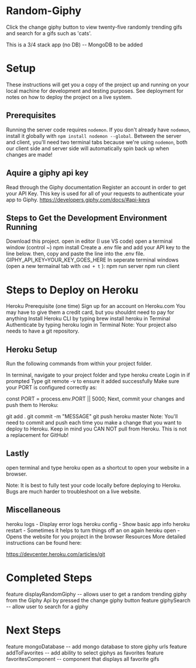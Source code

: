 # Random-Giphy

Click the change giphy button to view twenty-five randomly trending gifs
and search for a gifs such as 'cats'.

This is a 3/4 stack app (no DB) -- MongoDB to be added

# Setup

These instructions will get you a copy of the project up and running on your local machine for development and testing purposes. See deployment for notes on how to deploy the project on a live system.

## Prerequisites

Running the server code requires `nodemon`. If you don't already have `nodemon`, install it globally with `npm install nodemon --global`. 
Between the server and client, you'll need two terminal tabs because we're using `nodemon`, both our client side and server side will automatically spin back up when changes are made!

## Aquire a giphy api key

Read through the Giphy documentation 
Register an account in order to get your API Key. This key is used for all of your requests to authenticate your app to Giphy.
https://developers.giphy.com/docs/#api-keys

## Steps to Get the Development Environment Running

Download this project.
open in editor (I use VS code)
open a terminal window (control ~)
npm install
Create a .env file and add your API key to the line below. then, copy and paste the line into the .env file.
GIPHY_API_KEY=YOUR_KEY_GOES_HERE
In seperate terminal windows (open a new termainal tab with `cmd + t` ):
    npm run server
    npm run client

# Steps to Deploy on Heroku
Heroku Prerequisite (one time)
Sign up for an account on Heroku.com
You may have to give them a credit card, but you shouldnt need to pay for anything
Install Heroku CLI by typing brew install heroku in Terminal
Authenticate by typing heroku login in Terminal
Note: Your project also needs to have a git repository.

## Heroku Setup
Run the following commands from within your project folder.

In terminal, navigate to your project folder and type heroku create
Login in if prompted
Type git remote -v to ensure it added successfully
Make sure your PORT is configured correctly as:

const PORT = process.env.PORT || 5000;
Next, commit your changes and push them to Heroku:

git add .
git commit -m "MESSAGE"
git push heroku master
Note: You'll need to commit and push each time you make a change that you want to deploy to Heroku. Keep in mind you CAN NOT pull from Heroku. This is not a replacement for GitHub!

## Lastly
open terminal and type heroku open as a shortcut to open your website in a browser.

Note: It is best to fully test your code locally before deploying to Heroku. Bugs are much harder to troubleshoot on a live website.

## Miscellaneous
heroku logs - Display error logs
heroku config - Show basic app info
heroku restart - Sometimes it helps to turn things off an on again
heroku open - Opens the website for you project in the browser
Resources
More detailed instructions can be found here:

https://devcenter.heroku.com/articles/git

# Completed Steps

feature displayRandomGiphy -- allows user to get a random trending giphy from the Giphy Api by pressed the change giphy button
feature giphySearch -- allow user to search for a giphy 

# Next Steps

feature mongoDatabase -- add mongo database to store giphy urls
feature addToFavorites -- add ability to select giphys as favorites
feature favoritesComponent -- component that displays all favorite gifs 




